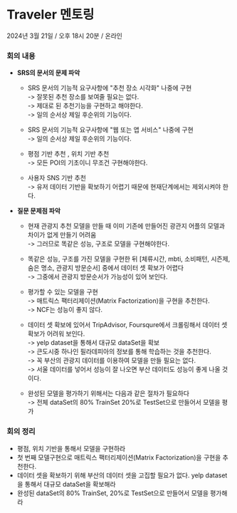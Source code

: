 # Traveler 멘토링
2024년 3월 21일 / 오후 18시 20분 / 온라인

### **회의 내용**

- **SRS의 문서의 문제 파악**
  - SRS 문서의 기능적 요구사항에 "추천 장소 시각화" 나중에 구현  
    -> 잘못된 추천 장소를 보여줄 필요는 없다.  
    -> 제대로 된 추천기능을 구현하고 해야한다.  
    -> 일의 순서상 제일 후순위의 기능이다.  

  - SRS 문서의 기능적 요구사항에 "웹 또는 앱 서비스" 나중에 구현  
    -> 일의 순서상 제일 후순위의 기능이다.  

  - 평점 기반 추천 , 위치 기반 추천  
    -> 모든 POI의 기초이니 무조건 구현해야한다.  

  - 사용자 SNS 기반 추천  
    -> 유저 데이터 기반을 확보하기 어렵기 때문에 현재단계에서는 제외시켜야 한다.  

- **질문 문제점 파악**
  - 현재 관광지 추천 모델을 만들 때 이미 기존에 만들어진 광관지 어플의 모델과 차이가 없게 만들기 어려움   
    -> 그러므로 똑같은 성능, 구조로 모델을 구현해야한다.  

  - 똑같은 성능, 구조를 가진 모델을 구현한 뒤 [체류시간, mbti, 소비패턴, 시즌제, 숨은 명소, 관광지 방문순서] 중에서 데이터 셋 확보가 어렵다  
    -> 그중에서 관광지 방문순서가 가능성이 있어 보인다.  
  
  - 평가할 수 있는 모델을 구현  
    -> 매트릭스 팩터리제이션(Matrix Factorization)을 구현을 추천한다.  
    -> NCF는 성능이 좋지 않다.  

  - 데이터 셋 확보에 있어서 TripAdvisor, Foursqure에서 크롤링해서 데이터 셋 확보가 어려워 보인다.  
    -> yelp dataset을 통해서 대규모 dataSet을 확보  
    -> 큰도시중 하나인 필라데피아의 정보를 통해 학습하는 것을 추천한다.  
    -> 꼭 부산의 관광지 데이터를 이용하여 모델을 만들 필요는 없다.  
    -> 서울 데이터를 넣어서 성능이 잘 나오면 부산 데이터도 성능이 좋게 나올 것이다.  

  - 완성된 모델을 평가하기 위해서는 다음과 같은 절차가 필요하다  
    -> 전체 dataSet의 80% TrainSet 20%로 TestSet으로 만들어서 모델을 평가  
  
### **회의 정리**
  - 평점, 위치 기반을 통해서 모델을 구현하라  
  - 첫 번째 모델구현으로 매트릭스 팩터리제이션(Matrix Factorization)을 구현을 추천한다.  
  - 데이터 셋을 확보하기 위해 부산의 데이터 셋을 고집할 필요가 없다. yelp dataset을 통해서 대규모 dataSet을 확보해라  
  - 완성된 dataSet의 80% TrainSet, 20%로 TestSet으로 만들어서 모델을 평가해라  
